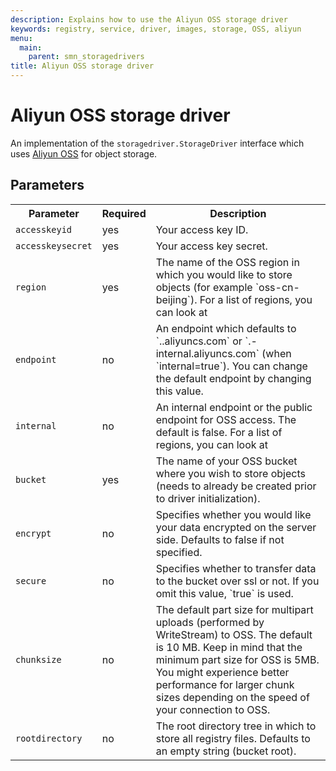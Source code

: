 ```yaml
---
description: Explains how to use the Aliyun OSS storage driver
keywords: registry, service, driver, images, storage, OSS, aliyun
menu:
  main:
    parent: smn_storagedrivers
title: Aliyun OSS storage driver
---
```


# Aliyun OSS storage driver

An implementation of the `storagedriver.StorageDriver` interface which uses [Aliyun OSS](http://www.aliyun.com/product/oss) for object storage.

## Parameters

<table>
  <tr>
    <th>Parameter</th>
    <th>Required</th>
    <th>Description</th>
  </tr>
<tr>
  <td>
    <code>accesskeyid</code>
</td>
<td>
yes
</td>
<td>
Your access key ID.
</td>
</tr>
<tr>
  <td>
    <code>accesskeysecret</code>
</td>
<td>
yes
</td>
<td>
Your access key secret.
</td>
</tr>
<tr>
  <td>
    <code>region</code>
</td>
<td>
yes
</td>
<td> The name of the OSS region in which you would like to store objects (for example `oss-cn-beijing`). For a list of regions, you can look at <http://docs.aliyun.com/#/oss/product-documentation/domain-region>
</td>
</tr>
<tr>
  <td>
    <code>endpoint</code>
</td>
<td>
no
</td>
<td>
An endpoint which defaults to `<bucket>.<region>.aliyuncs.com` or `<bucket>.<region>-internal.aliyuncs.com` (when `internal=true`). You can change the default endpoint by changing this value.
</td>
</tr>
<tr>
  <td>
    <code>internal</code>
</td>
<td>
no
</td>
<td> An internal endpoint or the public endpoint for OSS access. The default is false. For a list of regions, you can look at <http://docs.aliyun.com/#/oss/product-documentation/domain-region>
</td>
</tr>
<tr>
  <td>
    <code>bucket</code>
</td>
<td>
yes
</td>
<td> The name of your OSS bucket where you wish to store objects (needs to already be created prior to driver initialization).
</td>
</tr>
<tr>
  <td>
    <code>encrypt</code>
</td>
<td>
no
</td>
<td> Specifies whether you would like your data encrypted on the server side. Defaults to false if not specified.
</td>
</tr>
<tr>
  <td>
    <code>secure</code>
</td>
<td>
no
</td>
<td> Specifies whether to transfer data to the bucket over ssl or not. If you omit this value, `true` is used.
</td>
</tr>
<tr>
  <td>
    <code>chunksize</code>
</td>
<td>
no
</td>
<td> The default part size for multipart uploads (performed by WriteStream) to OSS. The default is 10 MB. Keep in mind that the minimum part size for OSS is 5MB. You might experience better performance for larger chunk sizes depending on the speed of your connection to OSS.
</td>
</tr>
<tr>
  <td>
    <code>rootdirectory</code>
</td>
<td>
no
</td>
<td> The root directory tree in which to store all registry files. Defaults to an empty string (bucket root).
</td>
</tr>
</table>